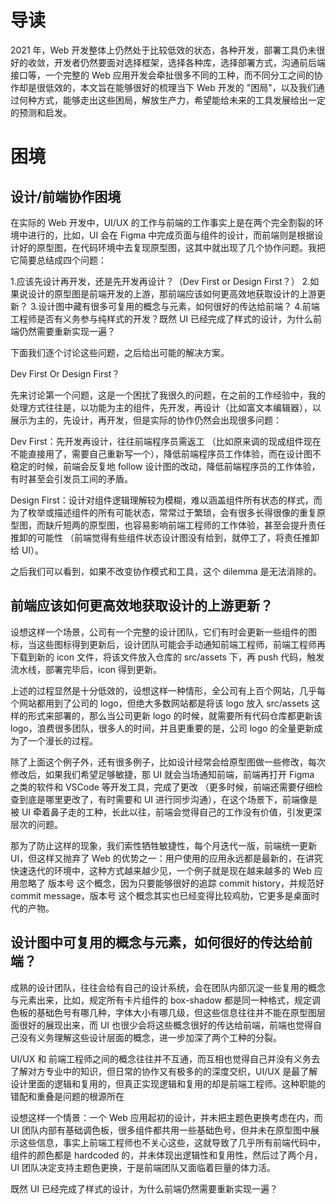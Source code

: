 
# 导读

2021 年，Web 开发整体上仍然处于比较低效的状态，各种开发，部署工具仍未很好的收敛，开发者仍然要面对选择框架，选择各种库，选择部署方式，沟通前后端接口等，一个完整的 Web 应用开发会牵扯很多不同的工种，而不同分工之间的协作却是很低效的，本文旨在能够很好的梳理当下 Web 开发的 "困局"，以及我们通过何种方式，能够走出这些困局，解放生产力，希望能给未来的工具发展给出一定的预测和启发。

# 困境

## 设计/前端协作困境

在实际的 Web 开发中，UI/UX 的工作与前端的工作事实上是在两个完全割裂的环境中进行的，比如，UI 会在 Figma 中完成页面与组件的设计，而前端则是根据设计好的原型图，在代码环境中去复现原型图，这其中就出现了几个协作问题。我把它简要总结成四个问题：

1.应该先设计再开发，还是先开发再设计？（Dev First or Design First？）
2.如果说设计的原型图是前端开发的上游，那前端应该如何更高效地获取设计的上游更新？
3.设计图中藏有很多可复用的概念与元素，如何很好的传达给前端？
4.前端工程师是否有义务参与纯样式的开发？既然 UI 已经完成了样式的设计，为什么前端仍然需要重新实现一遍？

下面我们逐个讨论这些问题，之后给出可能的解决方案。

Dev First Or Design First？

先来讨论第一个问题，这是一个困扰了我很久的问题，在之前的工作经验中，我的处理方式往往是，以功能为主的组件，先开发，再设计（比如富文本编辑器），以展示为主的，先设计，再开发，但是实际的协作仍然会出现很多问题：

Dev First：先开发再设计，往往前端程序员需返工 （比如原来调的现成组件现在不能直接用了，需要自己重新写一个），降低前端程序员工作体验，而在设计图不稳定的时候，前端会反复地 follow 设计图的改动，降低前端程序员的工作体验，有时甚至会引发员工间的矛盾。

Design First：设计对组件逻辑理解较为模糊，难以涵盖组件所有状态的样式，而为了枚举或描述组件的所有可能状态，常常过于繁琐，会有很多长得很像的重复原型图，而缺斤短两的原型图，也容易影响前端工程师的工作体验，甚至会提升责任推卸的可能性 （前端觉得有些组件状态设计图没有给到，就停工了，将责任推卸给 UI）。

之后我们可以看到，如果不改变协作模式和工具，这个 dilemma 是无法消除的。

## 前端应该如何更高效地获取设计的上游更新？

设想这样一个场景，公司有一个完整的设计团队，它们有时会更新一些组件的图标，当这些图标得到更新后，设计团队可能会手动通知前端工程师，前端工程师再下载到新的 icon 文件，将该文件放入仓库的 src/assets 下，再 push 代码，触发流水线，部署完毕后，icon 得到更新。

上述的过程显然是十分低效的，设想这样一种情形，全公司有上百个网站，几乎每个网站都用到了公司的 logo，但绝大多数网站都是将该 logo 放入 src/assets 这样的形式来部署的，那么当公司更新 logo 的时候，就需要所有代码仓库都更新该 logo，浪费很多团队，很多人的时间，并且更重要的是，公司 logo 的全量更新成为了一个漫长的过程。

除了上面这个例子外，还有很多例子，比如设计经常会给原型图做一些修改，每次修改后，如果我们希望足够敏捷，那 UI 就会当场通知前端，前端再打开 Figma 之类的软件和 VSCode 等开发工具，完成了更改 （更多时候，前端还需要仔细检查到底是哪里更改了，有时需要和 UI 进行同步沟通），在这个场景下，前端像是被 UI 牵着鼻子走的工种，长此以往，前端会觉得自己的工作没有价值，引发更深层次的问题。

那为了防止这样的现象，我们索性牺牲敏捷性，每个月迭代一版，前端统一更新 UI，但这样又抛弃了 Web 的优势之一：用户使用的应用永远都是最新的，在讲究快速迭代的环境中，这种方式越来越少见，一个例子就是现在越来越多的 Web 应用忽略了 版本号 这个概念，因为只要能够很好的追踪 commit history，并规范好 commit message，版本号 这个概念其实也已经变得比较鸡肋，它更多是桌面时代的产物。

## 设计图中可复用的概念与元素，如何很好的传达给前端？

成熟的设计团队，往往会给有自己的设计系统，会在团队内部沉淀一些复用的概念与元素出来，比如，规定所有卡片组件的 box-shadow 都是同一种格式，规定调色板的基础色号有哪几种，字体大小有哪几级，但这些信息往往并不能在原型图层面很好的展现出来，而 UI 也很少会将这些概念很好的传达给前端，前端也觉得自己没有义务理解这些设计层面的概念，进一步加深了两个工种的分裂。

UI/UX 和 前端工程师之间的概念往往并不互通，而互相也觉得自己并没有义务去了解对方专业中的知识，但日常的协作又有极多的的深度交织，UI/UX 是最了解设计里面的逻辑和复用的，但真正实现逻辑和复用的却是前端工程师。这种职能的错配和重叠是问题的根源所在

设想这样一个情景：一个 Web 应用起初的设计，并未把主题色更换考虑在内，而 UI 团队内部有基础调色板，很多组件都共用一些基础色号，但并未在原型图中展示这些信息，事实上前端工程师也不关心这些，这就导致了几乎所有前端代码中，组件的颜色都是 hardcoded 的，并未体现出逻辑性和复用性，然后过了两个月，UI 团队决定支持主题色更换，于是前端团队又面临着巨量的体力活。

既然 UI 已经完成了样式的设计，为什么前端仍然需要重新实现一遍？

